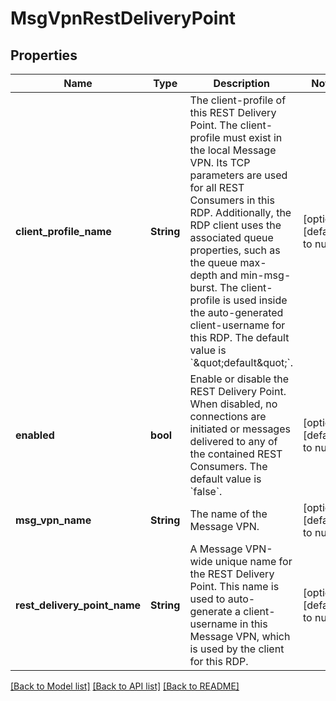 # MsgVpnRestDeliveryPoint

## Properties
Name | Type | Description | Notes
------------ | ------------- | ------------- | -------------
**client_profile_name** | **String** | The client-profile of this REST Delivery Point. The client-profile must exist in the local Message VPN. Its TCP parameters are used for all REST Consumers in this RDP. Additionally, the RDP client uses the associated queue properties, such as the queue max-depth and min-msg-burst. The client-profile is used inside the auto-generated client-username for this RDP. The default value is &#x60;\&quot;default\&quot;&#x60;. | [optional] [default to null]
**enabled** | **bool** | Enable or disable the REST Delivery Point. When disabled, no connections are initiated or messages delivered to any of the contained REST Consumers. The default value is &#x60;false&#x60;. | [optional] [default to null]
**msg_vpn_name** | **String** | The name of the Message VPN. | [optional] [default to null]
**rest_delivery_point_name** | **String** | A Message VPN-wide unique name for the REST Delivery Point. This name is used to auto-generate a client-username in this Message VPN, which is used by the client for this RDP. | [optional] [default to null]

[[Back to Model list]](../README.md#documentation-for-models) [[Back to API list]](../README.md#documentation-for-api-endpoints) [[Back to README]](../README.md)


